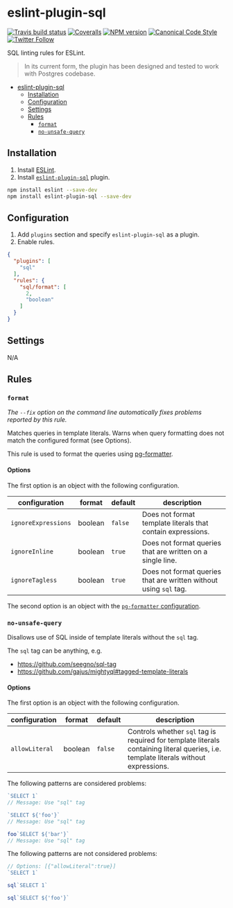 <a name="eslint-plugin-sql"></a>
# eslint-plugin-sql

[![Travis build status](http://img.shields.io/travis/gajus/eslint-plugin-sql/master.svg?style=flat-square)](https://travis-ci.org/gajus/eslint-plugin-sql)
[![Coveralls](https://img.shields.io/coveralls/gajus/eslint-plugin-sql.svg?style=flat-square)](https://coveralls.io/github/gajus/eslint-plugin-sql)
[![NPM version](http://img.shields.io/npm/v/eslint-plugin-sql.svg?style=flat-square)](https://www.npmjs.org/package/eslint-plugin-sql)
[![Canonical Code Style](https://img.shields.io/badge/code%20style-canonical-blue.svg?style=flat-square)](https://github.com/gajus/canonical)
[![Twitter Follow](https://img.shields.io/twitter/follow/kuizinas.svg?style=social&label=Follow)](https://twitter.com/kuizinas)

SQL linting rules for ESLint.

> In its current form, the plugin has been designed and tested to work with Postgres codebase.

* [eslint-plugin-sql](#eslint-plugin-sql)
    * [Installation](#eslint-plugin-sql-installation)
    * [Configuration](#eslint-plugin-sql-configuration)
    * [Settings](#eslint-plugin-sql-settings)
    * [Rules](#eslint-plugin-sql-rules)
        * [`format`](#eslint-plugin-sql-rules-format)
        * [`no-unsafe-query`](#eslint-plugin-sql-rules-no-unsafe-query)


<a name="eslint-plugin-sql-installation"></a>
## Installation

1. Install [ESLint](https://www.github.com/eslint/eslint).
1. Install [`eslint-plugin-sql`](https://github.com/gajus/eslint-plugin-sql) plugin.

<!-- -->

```sh
npm install eslint --save-dev
npm install eslint-plugin-sql --save-dev
```

<a name="eslint-plugin-sql-configuration"></a>
## Configuration

1. Add `plugins` section and specify `eslint-plugin-sql` as a plugin.
1. Enable rules.

<!-- -->

```json
{
  "plugins": [
    "sql"
  ],
  "rules": {
    "sql/format": [
      2,
      "boolean"
    ]
  }
}
```

<a name="eslint-plugin-sql-settings"></a>
## Settings

N/A

<a name="eslint-plugin-sql-rules"></a>
## Rules

<!-- Rules are sorted alphabetically. -->

<a name="eslint-plugin-sql-rules-format"></a>
### <code>format</code>

_The `--fix` option on the command line automatically fixes problems reported by this rule._

Matches queries in template literals. Warns when query formatting does not match the configured format (see Options).

This rule is used to format the queries using [pg-formatter](https://github.com/gajus/pg-formatter).

<a name="eslint-plugin-sql-rules-format-options"></a>
#### Options

The first option is an object with the following configuration.

|configuration|format|default|description|
|---|---|---|---|
|`ignoreExpressions`|boolean|`false`|Does not format template literals that contain expressions.|
|`ignoreInline`|boolean|`true`|Does not format queries that are written on a single line.|
|`ignoreTagless`|boolean|`true`|Does not format queries that are written without using `sql` tag.|

The second option is an object with the [`pg-formatter` configuration](https://github.com/gajus/pg-formatter#configuration).

<a name="eslint-plugin-sql-rules-no-unsafe-query"></a>
### <code>no-unsafe-query</code>

Disallows use of SQL inside of template literals without the `sql` tag.

The `sql` tag can be anything, e.g.

* https://github.com/seegno/sql-tag
* https://github.com/gajus/mightyql#tagged-template-literals

<a name="eslint-plugin-sql-rules-no-unsafe-query-options"></a>
#### Options

The first option is an object with the following configuration.

|configuration|format|default|description|
|---|---|---|---|
|`allowLiteral`|boolean|`false`|Controls whether `sql` tag is required for template literals containing literal queries, i.e. template literals without expressions.|

The following patterns are considered problems:

```js
`SELECT 1`
// Message: Use "sql" tag

`SELECT ${'foo'}`
// Message: Use "sql" tag

foo`SELECT ${'bar'}`
// Message: Use "sql" tag
```

The following patterns are not considered problems:

```js
// Options: [{"allowLiteral":true}]
`SELECT 1`

sql`SELECT 1`

sql`SELECT ${'foo'}`
```



